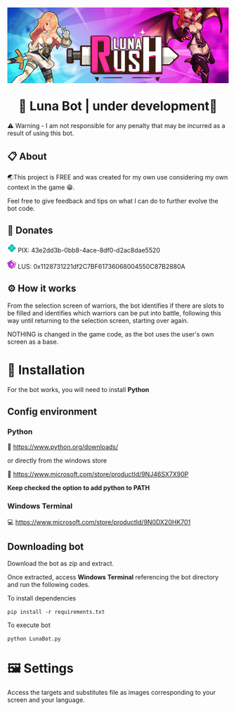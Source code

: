 <h1 align="center">

![Luna Banner](https://github.com/youngNyvek/lunaBot/blob/master/readme-images/lunaBanner.png?raw=true)

  <a>
    🌟 Luna Bot | under development🌟
  </a>
</h1>

⚠️ Warning - I am not responsible for any penalty that may be incurred as a result of using this bot.

## 📋 About

🌏This project is FREE and was created for my own use considering my own context in the game 😁.

Feel free to give feedback and tips on what I can do to further evolve the bot code.

## 🧧 Donates

<img src="https://raw.githubusercontent.com/youngNyvek/lunaBot/master/readme-images/logo-pix-icone-1024.png" width="20" height="20"> PIX: 43e2dd3b-0bb8-4ace-8df0-d2ac8dae5520

<img src="https://raw.githubusercontent.com/youngNyvek/lunaBot/master/readme-images/lunalogo.png" width="20" height="20"> LUS: 0x1128731221df2C7BF61736068004550C87B2880A

## ⚙ How it works

From the selection screen of warriors, the bot identifies if there are slots to be filled and identifies which warriors can be put into battle, following this way until returning to the selection screen, starting over again.

NOTHING is changed in the game code, as the bot uses the user's own screen as a base.

# 💾 Installation

For the bot works, you will need to install **Python**

## Config environment

### Python

🐍 https://www.python.org/downloads/

or directly from the windows store

🐍 https://www.microsoft.com/store/productId/9NJ46SX7X90P

**Keep checked the option to add python to PATH**

### Windows Terminal

💻 https://www.microsoft.com/store/productId/9N0DX20HK701


## Downloading bot

Download the bot as zip and extract.

Once extracted, access **Windows Terminal** referencing the bot directory and run the following codes.

To install dependencies

```
pip install -r requirements.txt
```

To execute bot

```
python LunaBot.py
```

# 🖼 Settings

Access the targets and substitutes file as images corresponding to your screen and your language.
